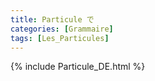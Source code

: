 ```yaml
---
title: Particule で
categories: [Grammaire]
tags: [Les_Particules]
---
```

{% include Particule_DE.html %}